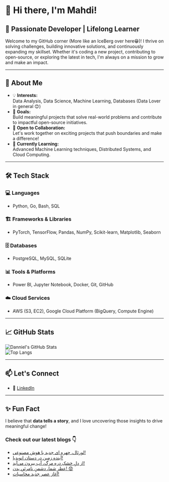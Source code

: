 # 👋 Hi there, I'm Mahdi!

## 🚀 Passionate Developer | Lifelong Learner

Welcome to my GitHub corner (More like an IceBerg over here😁)! I thrive on solving challenges, building innovative solutions, and continuously expanding my skillset. Whether it's coding a new project, contributing to open-source, or exploring the latest in tech, I'm always on a mission to grow and make an impact.

---

## 🌟 About Me

- 💡 **Interests:**  
  Data Analysis, Data Science, Machine Learning, Databases (Data Lover in general 😊)  
- 🎯 **Goals:**  
  Build meaningful projects that solve real-world problems and contribute to impactful open-source initiatives.  
- 🤝 **Open to Collaboration:**  
  Let's work together on exciting projects that push boundaries and make a difference!  
- 🌱 **Currently Learning:**  
  Advanced Machine Learning techniques, Distributed Systems, and Cloud Computing.  

---

## 🛠️ Tech Stack

### 💻 Languages  
- Python, Go, Bash, SQL  

### 🏗️ Frameworks & Libraries  
- PyTorch, TensorFlow, Pandas, NumPy, Scikit-learn, Matplotlib, Seaborn  

### 🗄️ Databases  
- PostgreSQL, MySQL, SQLite  

### 📊 Tools & Platforms  
- Power BI, Jupyter Notebook, Docker, Git, GitHub  

### ☁️ Cloud Services  
- AWS (S3, EC2), Google Cloud Platform (BigQuery, Compute Engine)  

---

## 📈 GitHub Stats  

![Danniel's GitHub Stats](https://github-readme-stats.vercel.app/api?username=Danniel4ev&show_icons=true&theme=radical)  
![Top Langs](https://github-readme-stats.vercel.app/api/top-langs/?username=Danniel4ev&layout=compact&theme=radical)  

---

## 📫 Let's Connect  

- 💼 [LinkedIn](https://www.linkedin.com/in/mahdi-yaghoubi-zadeh-26b442287/)

---

## ✨ Fun Fact  

I believe that **data tells a story**, and I love uncovering those insights to drive meaningful change!



### Check out our latest blogs 👇

<!-- BLOG-POST-LIST:START -->
- [لورئال، چهره ای جدید با هوش مصنوعی!](https://cyberuni.ir/blog/%D9%84%D9%88%D8%B1%D8%A6%D8%A7%D9%84-%DA%86%D9%87%D8%B1%D9%87-%D8%A7%DB%8C-%D8%AC%D8%AF%DB%8C%D8%AF-%D8%A8%D8%A7-%D9%87%D9%88%D8%B4-%D9%85%D8%B5%D9%86%D9%88%D8%B9%DB%8C/)
- [آینده زمین در دستان انویدیا!](https://cyberuni.ir/blog/%D8%A2%DB%8C%D9%86%D8%AF%D9%87-%D8%B2%D9%85%DB%8C%D9%86-%D8%AF%D8%B1-%D8%AF%D8%B3%D8%AA%D8%A7%D9%86-%D8%A7%D9%86%D9%88%DB%8C%D8%AF%DB%8C%D8%A7/)
- [از دلِ خشکِ دره مرگ، آب بیرون می‌آید!](https://cyberuni.ir/blog/%D8%A7%D8%B2-%D8%AF%D9%84-%D8%AE%D8%B4%DA%A9-%D8%AF%D8%B1%D9%87-%D9%85%D8%B1%DA%AF-%D8%A2%D8%A8-%D8%A8%DB%8C%D8%B1%D9%88%D9%86-%D9%85%DB%8C%D8%A2%DB%8C%D8%AF/)
- [عطر شما، دشمنِ نامرئیِ بدن! 😟](https://cyberuni.ir/blog/%D8%B9%D8%B7%D8%B1-%D8%B4%D9%85%D8%A7-%D8%AF%D8%B4%D9%85%D9%86-%D9%86%D8%A7%D9%85%D8%B1%D8%A6%DB%8C-%D8%A8%D8%AF%D9%86/)
- [آغاز عصر جدید محاسبات!](https://cyberuni.ir/blog/%D8%A2%D8%BA%D8%A7%D8%B2-%D8%B9%D8%B5%D8%B1-%D8%AC%D8%AF%DB%8C%D8%AF-%D9%85%D8%AD%D8%A7%D8%B3%D8%A8%D8%A7%D8%AA/)
<!-- BLOG-POST-LIST:END -->

